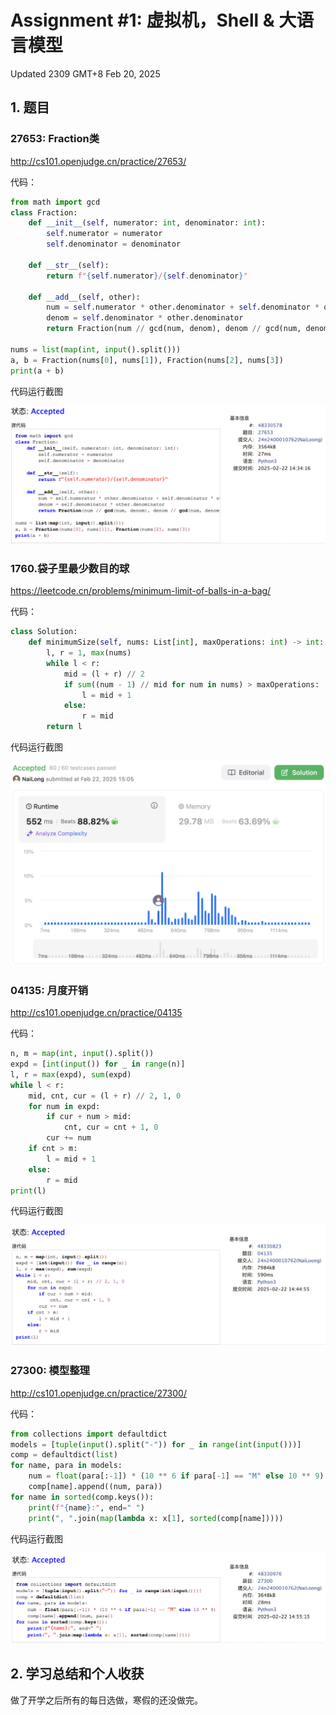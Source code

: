 # Assignment #1: 虚拟机，Shell & 大语言模型

Updated 2309 GMT+8 Feb 20, 2025



## 1. 题目

### 27653: Fraction类

http://cs101.openjudge.cn/practice/27653/

代码：

```python
from math import gcd
class Fraction:
    def __init__(self, numerator: int, denominator: int):
        self.numerator = numerator
        self.denominator = denominator

    def __str__(self):
        return f"{self.numerator}/{self.denominator}"

    def __add__(self, other):
        num = self.numerator * other.denominator + self.denominator * other.numerator
        denom = self.denominator * other.denominator
        return Fraction(num // gcd(num, denom), denom // gcd(num, denom))

nums = list(map(int, input().split()))
a, b = Fraction(nums[0], nums[1]), Fraction(nums[2], nums[3])
print(a + b)
```



代码运行截图

![截屏2025-02-22 14.34.23](https://raw.githubusercontent.com/AlbertJ-314/img/main/202502221435961.png)



### 1760.袋子里最少数目的球

 https://leetcode.cn/problems/minimum-limit-of-balls-in-a-bag/

代码：

```python
class Solution:
    def minimumSize(self, nums: List[int], maxOperations: int) -> int:
        l, r = 1, max(nums)
        while l < r:
            mid = (l + r) // 2
            if sum((num - 1) // mid for num in nums) > maxOperations:
                l = mid + 1
            else:
                r = mid
        return l
```



代码运行截图

![截屏2025-02-22 15.06.12](https://raw.githubusercontent.com/AlbertJ-314/img/main/202502221506614.png)



### 04135: 月度开销

http://cs101.openjudge.cn/practice/04135

代码：

```python
n, m = map(int, input().split())
expd = [int(input()) for _ in range(n)]
l, r = max(expd), sum(expd)
while l < r:
    mid, cnt, cur = (l + r) // 2, 1, 0
    for num in expd:
        if cur + num > mid:
            cnt, cur = cnt + 1, 0
        cur += num
    if cnt > m:
        l = mid + 1
    else:
        r = mid
print(l)
```



代码运行截图

![截屏2025-02-22 14.45.25](https://raw.githubusercontent.com/AlbertJ-314/img/main/202502221445216.png)



### 27300: 模型整理

http://cs101.openjudge.cn/practice/27300/

代码：

```python
from collections import defaultdict
models = [tuple(input().split("-")) for _ in range(int(input()))]
comp = defaultdict(list)
for name, para in models:
    num = float(para[:-1]) * (10 ** 6 if para[-1] == "M" else 10 ** 9)
    comp[name].append((num, para))
for name in sorted(comp.keys()):
    print(f"{name}:", end=" ")
    print(", ".join(map(lambda x: x[1], sorted(comp[name]))))
```



代码运行截图

![截屏2025-02-22 14.55.21](https://raw.githubusercontent.com/AlbertJ-314/img/main/202502221456131.png)



## 2. 学习总结和个人收获

做了开学之后所有的每日选做，寒假的还没做完。

